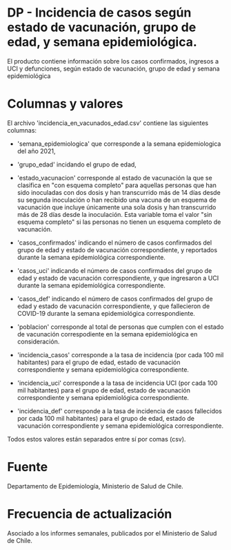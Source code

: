 # DP - Incidencia de casos según estado de vacunación, grupo de edad, y semana epidemiológica. 

El producto contiene información sobre los casos confirmados, ingresos a UCI y defunciones, según estado de vacunación, grupo de edad y semana epidemiológica

# Columnas y valores
El archivo 'incidencia_en_vacunados_edad.csv' contiene las siguientes columnas:

- 'semana_epidemiologica' que corresponde a la semana epidemiologica del año 2021, 

-  'grupo_edad' incidando el grupo de edad,

-  'estado_vacunacion' corresponde al estado de vacunación la que se clasifica en "con esquema completo" para aquellas personas que han sido inoculadas con dos dosis y han transcurrido más de 14 días desde su segunda inoculación o han recibido una vacuna de un esquema de vacunación que incluye únicamente una sola dosis y han transcurrido más de 28 días desde la inoculación. Esta variable toma el valor "sin esquema completo" si las personas no tienen un esquema completo de vacunación.

-  'casos_confirmados' indicando el número de casos confirmados del grupo de edad y estado de vacunación correspondiente, y reportados durante la semana epidemiológica correspondiente.

-  'casos_uci' indicando el número de casos confirmados del grupo de edad y estado de vacunación correspondiente, y que ingresaron a UCI durante la semana epidemiológica correspondiente.

-  'casos_def' indicando el número de casos confirmados del grupo de edad y estado de vacunación correspondiente, y que fallecieron de COVID-19 durante la semana epidemiológica correspondiente.

- 'poblacion' corresponde al total de personas que cumplen con el estado de vacunación correspodiente en la semana epidemiológica en consideración.

- 'incidencia_casos' corresponde a la tasa de incidencia (por cada 100 mil habitantes) para el grupo de edad, estado de vacunación correspondiente y semana epidemiológica correspondiente.

- 'incidencia_uci' corresponde a la tasa de incidencia UCI (por cada 100 mil habitantes) para el grupo de edad, estado de vacunación correspondiente y semana epidemiológica correspondiente.

- 'incidencia_def' corresponde a la tasa de incidencia de casos fallecidos por cada 100 mil habitantes) para el grupo de edad, estado de vacunación correspondiente y semana epidemiológica correspondiente.

Todos estos valores están separados entre sí por comas (csv).

# Fuente
Departamento de Epidemiología, Ministerio de Salud de Chile. 

# Frecuencia de actualización
Asociado a los informes semanales, publicados por el Ministerio de Salud de Chile.



